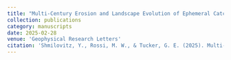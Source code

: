 ```yaml
---
title: "Multi-Century Erosion and Landscape Evolution of Ephemeral Catchments in Response to Sub-Daily Rainfall Distribution Changes"
collection: publications
category: manuscripts
date: 2025-02-28
venue: 'Geophysical Research Letters'
citation: 'Shmilovitz, Y., Rossi, M. W., & Tucker, G. E. (2025). Multi‐century erosion and landscape evolution of ephemeral catchments in response to sub‐daily rainfall distribution changes. Geophysical Research Letters, 52(5), e2024GL113179.'
---
```

